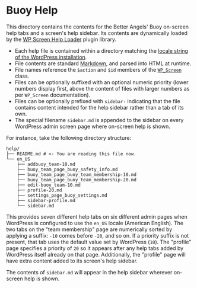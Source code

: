 # Buoy Help

This directory contains the contents for the Better Angels' Buoy on-screen help tabs and a screen's help sidebar. Its contents are dynamically loaded by the [WP Screen Help Loader](https://wordpress.org/plugins/wp-screen-help-loader/) plugin library.

* Each help file is contained within a directory matching the [locale string of the WordPress installation](https://developer.wordpress.org/reference/functions/get_locale/).
* File contents are standard [Markdown](https://daringfireball.net/projects/markdown/), and parsed into HTML at runtime.
* File names reference the `$action` and `$id` members of the [`WP_Screen`](https://developer.wordpress.org/reference/classes/wp_screen/) class.
* Files can be optionally suffixed with an optional numeric priority (lower numbers display first, above the content of files with larger numbers as per `WP_Screen` documentation).
* Files can be optionally prefixed with `sidebar-` indicating that the file contains content intended for the help sidebar rather than a tab of its own.
* The special filename `sidebar.md` is appended to the sidebar on every WordPress admin screen page where on-screen help is shown.

For instance, take the following directory structure:

    help/
    ├── README.md # <- You are reading this file now.
    └── en_US
        ├── addbuoy_team-10.md
        ├── buoy_team_page_buoy_safety_info.md
        ├── buoy_team_page_buoy_team_membership-10.md
        ├── buoy_team_page_buoy_team_membership-20.md
        ├── edit-buoy_team-10.md
        ├── profile-20.md
        ├── settings_page_buoy_settings.md
        ├── sidebar-profile.md
        └── sidebar.md

This provides seven different help tabs on six different admin pages when WordPress is configured to use the `en_US` locale (American English). The two tabs on the "team membership" page are numerically sorted by applying a suffix: `-10` comes before `-20`, and so on. If a priority suffix is not present, that tab uses the default value set by WordPress (`10`). The "profile" page specifies a priority of `20` so it appears after any help tabs added by WordPress itself already on that page. Additionally, the "profile" page will have extra content added to its screen's help sidebar.

The contents of `sidebar.md` will appear in the help sidebar wherever on-screen help is shown.
